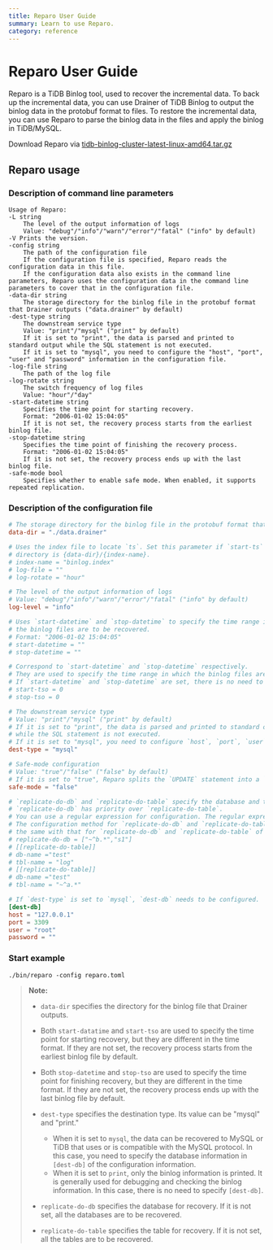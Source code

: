 ```yaml
---
title: Reparo User Guide
summary: Learn to use Reparo.
category: reference
---
```


# Reparo User Guide

Reparo is a TiDB Binlog tool, used to recover the incremental data. To back up the incremental data, you can use Drainer of TiDB Binlog to output the binlog data in the protobuf format to files. To restore the incremental data, you can use Reparo to parse the binlog data in the files and apply the binlog in TiDB/MySQL.

Download Reparo via [tidb-binlog-cluster-latest-linux-amd64.tar.gz](http://download.pingcap.org/tidb-binlog-cluster-latest-linux-amd64.tar.gz)

## Reparo usage

### Description of command line parameters

```
Usage of Reparo:
-L string
    The level of the output information of logs
    Value: "debug"/"info"/"warn"/"error"/"fatal" ("info" by default)
-V Prints the version.
-config string
    The path of the configuration file
    If the configuration file is specified, Reparo reads the configuration data in this file.
    If the configuration data also exists in the command line parameters, Reparo uses the configuration data in the command line parameters to cover that in the configuration file.
-data-dir string
    The storage directory for the binlog file in the protobuf format that Drainer outputs ("data.drainer" by default)
-dest-type string
    The downstream service type
    Value: "print"/"mysql" ("print" by default)
    If it is set to "print", the data is parsed and printed to standard output while the SQL statement is not executed.
    If it is set to "mysql", you need to configure the "host", "port", "user" and "password" information in the configuration file.
-log-file string
    The path of the log file
-log-rotate string
    The switch frequency of log files
    Value: "hour"/"day"
-start-datetime string
    Specifies the time point for starting recovery.
    Format: "2006-01-02 15:04:05"
    If it is not set, the recovery process starts from the earliest binlog file.
-stop-datetime string
    Specifies the time point of finishing the recovery process.
    Format: "2006-01-02 15:04:05"
    If it is not set, the recovery process ends up with the last binlog file.
-safe-mode bool
    Specifies whether to enable safe mode. When enabled, it supports repeated replication.  
```

### Description of the configuration file

```toml
# The storage directory for the binlog file in the protobuf format that Drainer outputs
data-dir = "./data.drainer"

# Uses the index file to locate `ts`. Set this parameter if `start-ts` is set. The file
# directory is {data-dir}/{index-name}.
# index-name = "binlog.index"
# log-file = ""
# log-rotate = "hour"

# The level of the output information of logs
# Value: "debug"/"info"/"warn"/"error"/"fatal" ("info" by default)
log-level = "info"

# Uses `start-datetime` and `stop-datetime` to specify the time range in which
# the binlog files are to be recovered.
# Format: "2006-01-02 15:04:05"
# start-datetime = ""
# stop-datetime = ""

# Correspond to `start-datetime` and `stop-datetime` respectively.
# They are used to specify the time range in which the binlog files are to be recovered.
# If `start-datetime` and `stop-datetime` are set, there is no need to set `start-tso` and `stop-tso`.
# start-tso = 0
# stop-tso = 0

# The downstream service type
# Value: "print"/"mysql" ("print" by default)
# If it is set to "print", the data is parsed and printed to standard output
# while the SQL statement is not executed.
# If it is set to "mysql", you need to configure `host`, `port`, `user` and `password` in [dest-db].
dest-type = "mysql"

# Safe-mode configuration
# Value: "true"/"false" ("false" by default)
# If it is set to "true", Reparo splits the `UPDATE` statement into a `DELETE` statement plus a `REPLACE` statement.
safe-mode = "false"

# `replicate-do-db` and `replicate-do-table` specify the database and table to be recovered.
# `replicate-do-db` has priority over `replicate-do-table`.
# You can use a regular expression for configuration. The regular expression should start with "~".
# The configuration method for `replicate-do-db` and `replicate-do-table` is
# the same with that for `replicate-do-db` and `replicate-do-table` of Drainer.
# replicate-do-db = ["~^b.*","s1"]
# [[replicate-do-table]]
# db-name ="test"
# tbl-name = "log"
# [[replicate-do-table]]
# db-name ="test"
# tbl-name = "~^a.*"

# If `dest-type` is set to `mysql`, `dest-db` needs to be configured.
[dest-db]
host = "127.0.0.1"
port = 3309
user = "root"
password = ""
```

### Start example

```
./bin/reparo -config reparo.toml
```

> **Note:**
>
> * `data-dir` specifies the directory for the binlog file that Drainer outputs.
> * Both `start-datatime` and `start-tso` are used to specify the time point for starting recovery, but they are different in the time format. If they are not set, the recovery process starts from the earliest binlog file by default.
> * Both `stop-datetime` and `stop-tso` are used to specify the time point for finishing recovery, but they are different in the time format. If they are not set, the recovery process ends up with the last binlog file by default.
> * `dest-type` specifies the destination type. Its value can be "mysql" and "print."
>
>     * When it is set to `mysql`, the data can be recovered to MySQL or TiDB that uses or is compatible with the MySQL protocol. In this case, you need to specify the database information in `[dest-db]` of the configuration information.
>     * When it is set to `print`, only the binlog information is printed. It is generally used for debugging and checking the binlog information. In this case, there is no need to specify `[dest-db]`.
>
> * `replicate-do-db` specifies the database for recovery. If it is not set, all the databases are to be recovered.
> * `replicate-do-table` specifies the table for recovery. If it is not set, all the tables are to be recovered.
